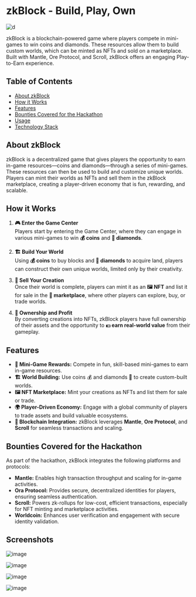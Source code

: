 # zkBlock - Build, Play, Own

![d](https://github.com/user-attachments/assets/3abe4b34-b13d-4830-bb2d-8b771cd749d2)


zkBlock is a blockchain-powered game where players compete in mini-games to win coins and diamonds. These resources allow them to build custom worlds, which can be minted as NFTs and sold on a marketplace. Built with Mantle, Ore Protocol, and Scroll, zkBlock offers an engaging Play-to-Earn experience.

## Table of Contents
- [About zkBlock](#about-zkblock)
- [How it Works](#how-it-works)
- [Features](#features)
- [Bounties Covered for the Hackathon](#bounties-covered-for-the-hackathon)
- [Usage](#usage)
- [Technology Stack](#technology-stack)

## About zkBlock

zkBlock is a decentralized game that gives players the opportunity to earn in-game resources—coins and diamonds—through a series of mini-games. These resources can then be used to build and customize unique worlds. Players can mint their worlds as NFTs and sell them in the zkBlock marketplace, creating a player-driven economy that is fun, rewarding, and scalable.

## How it Works

1. **🎮 Enter the Game Center**  
   Players start by entering the Game Center, where they can engage in various mini-games to win **💰 coins** and **💎 diamonds**.

2. **🏗️ Build Your World**  
   Using **💰 coins** to buy blocks and **💎 diamonds** to acquire land, players can construct their own unique worlds, limited only by their creativity.

3. **🛒 Sell Your Creation**  
   Once their world is complete, players can mint it as an **🖼️ NFT** and list it for sale in the **🏪 marketplace**, where other players can explore, buy, or trade worlds.

4. **🔑 Ownership and Profit**  
   By converting creations into NFTs, zkBlock players have full ownership of their assets and the opportunity to **💵 earn real-world value** from their gameplay.

## Features

- **🏅 Mini-Game Rewards:** Compete in fun, skill-based mini-games to earn in-game resources.
- **🏗️ World Building:** Use coins 💰 and diamonds 💎 to create custom-built worlds.
- **🖼️ NFT Marketplace:** Mint your creations as NFTs and list them for sale or trade.
- **🌍 Player-Driven Economy:** Engage with a global community of players to trade assets and build valuable ecosystems.
- **🔗 Blockchain Integration:** zkBlock leverages **Mantle**, **Ore Protocol**, and **Scroll** for seamless transactions and scaling.


## Bounties Covered for the Hackathon

As part of the hackathon, zkBlock integrates the following platforms and protocols:

- **Mantle:** Enables high transaction throughput and scaling for in-game activities.
- **Ora Protocol:** Provides secure, decentralized identities for players, ensuring seamless authentication.
- **Scroll:** Powers zk-rollups for low-cost, efficient transactions, especially for NFT minting and marketplace activities.
- **Worldcoin:** Enhances user verification and engagement with secure identity validation.


## Screenshots
![image](https://github.com/user-attachments/assets/25451db7-52c2-41bb-9f7c-597202250409)

![image](https://github.com/user-attachments/assets/614879b6-05f0-4d94-8637-63a0433c6bb0)

![image](https://github.com/user-attachments/assets/4f2494e2-5308-4d8e-8a82-12204aad4c48)

![image](https://github.com/user-attachments/assets/b37396c9-4033-4cbe-ac26-b2aaebf35095)

